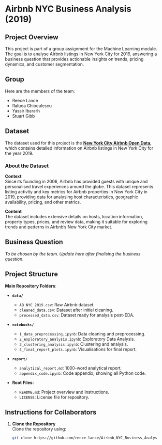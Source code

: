 # Airbnb NYC Business Analysis (2019)

## Project Overview
This project is part of a group assignment for the Machine Learning module. The goal is to analyse Airbnb listings in New York City for 2019, answering a business question that provides actionable insights on trends, pricing dynamics, and customer segmentation.

## Group
Here are the members of the team:
- Reece Lance
- Raluca Ghioculescu
- Yassir Ibararh
- Stuart Gibb

## Dataset
The dataset used for this project is the **[New York City Airbnb Open Data]([https://www.kaggle.com/dgomonov/new-york-city-airbnb-open-data](https://www.kaggle.com/datasets/dgomonov/new-york-city-airbnb-open-data/data))**, which contains detailed information on Airbnb listings in New York City for the year 2019.

### About the Dataset
**Context**  
Since its founding in 2008, Airbnb has provided guests with unique and personalised travel experiences around the globe. This dataset represents listing activity and key metrics for Airbnb properties in New York City in 2019, providing data for analysing host characteristics, geographic availability, pricing, and other metrics.

**Content**  
The dataset includes extensive details on hosts, location information, property types, prices, and review data, making it suitable for exploring trends and patterns in Airbnb’s New York City market.

## Business Question
*To be chosen by the team. Update here after finalising the business question.*

## Project Structure

**Main Repository Folders:**

- **`data/`**
  - `AB_NYC_2019.csv`: Raw Airbnb dataset.
  - `cleaned_data.csv`: Dataset after initial cleaning.
  - `processed_data.csv`: Dataset ready for analysis post-EDA.

- **`notebooks/`**
  - `1_data_preprocessing.ipynb`: Data cleaning and preprocessing.
  - `2_exploratory_analysis.ipynb`: Exploratory Data Analysis.
  - `3_clustering_analysis.ipynb`: Clustering and analysis.
  - `4_final_report_plots.ipynb`: Visualisations for final report.

- **`report/`**
  - `analytical_report.md`: 1000-word analytical report.
  - `appendix_code.ipynb`: Code appendix, showing all Python code.

- **Root Files:**
  - `README.md`: Project overview and instructions.
  - `LICENSE`: License file for repository.

## Instructions for Collaborators
1. **Clone the Repository**  
   Clone the repository using:
   ```bash
   git clone https://github.com/reece-lance/Airbnb_NYC_Business_Analysis_2019.git
